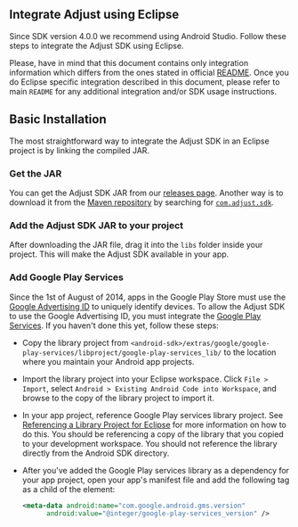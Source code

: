 ## Integrate Adjust using Eclipse

Since SDK version 4.0.0 we recommend using Android Studio. Follow these steps to integrate the Adjust SDK using Eclipse.

Please, have in mind that this document contains only integration information which differs from the ones stated in official [README][readme]. Once you do Eclipse specific integration described in this document, please refer to main `README` for any additional integration and/or SDK usage instructions.

## Basic Installation

The most straightforward way to integrate the Adjust SDK in an Eclipse project is by linking the compiled JAR.

### Get the JAR

You can get the Adjust SDK JAR from our [releases page][releases]. Another way is to download it from the [Maven repository][maven] by searching for [`com.adjust.sdk`][maven-search].

### Add the Adjust SDK JAR to your project

After downloading the JAR file, drag it into the `libs` folder inside your project. This will make the Adjust SDK available in your app.

### Add Google Play Services

Since the 1st of August of 2014, apps in the Google Play Store must use the [Google Advertising ID][google-ad-id] to uniquely identify devices. To allow the Adjust SDK to use the Google Advertising ID, you must integrate the [Google Play Services][google-play-services]. If you haven't done this yet, follow these steps:

- Copy the library project from `<android-sdk>/extras/google/google-play-services/libproject/google-play-services_lib/` to the location where you maintain your Android app projects.

- Import the library project into your Eclipse workspace. Click `File > Import`, select `Android > Existing Android Code into Workspace`, and browse to the copy of the library project to import it.

- In your app project, reference Google Play services library project. See [Referencing a Library Project for Eclipse][eclipse-library] for more information on how to do this. You should be referencing a copy of the library that you copied to your development workspace. You should not reference the library directly from the Android SDK directory.

- After you've added the Google Play services library as a dependency for your app project, open your app's manifest file and add the following tag as a child of the [<application>][application] element:

    ```xml
    <meta-data android:name="com.google.android.gms.version"
          android:value="@integer/google-play-services_version" />
    ```


[maven]:                http://maven.org
[readme]:               ../../../README.md
[releases]:             https://github.com/adjust/android_sdk/releases
[application]:          http://developer.android.com/guide/topics/manifest/application-element.html
[google-ad-id]:         https://developer.android.com/google/play-services/id.html
[maven-search]:         http://search.maven.org/#search%7Cga%7C1%7Ccom.adjust.sdk
[eclipse-library]:      http://developer.android.com/tools/projects/projects-eclipse.html#ReferencingLibraryProject
[google-play-services]: http://developer.android.com/google/play-services/setup.html
